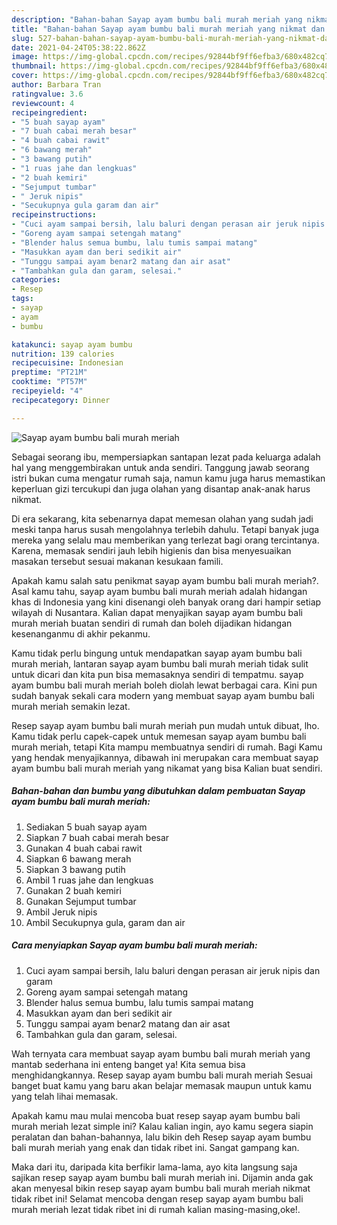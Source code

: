 ```yaml
---
description: "Bahan-bahan Sayap ayam bumbu bali murah meriah yang nikmat dan Mudah Dibuat"
title: "Bahan-bahan Sayap ayam bumbu bali murah meriah yang nikmat dan Mudah Dibuat"
slug: 527-bahan-bahan-sayap-ayam-bumbu-bali-murah-meriah-yang-nikmat-dan-mudah-dibuat
date: 2021-04-24T05:38:22.862Z
image: https://img-global.cpcdn.com/recipes/92844bf9ff6efba3/680x482cq70/sayap-ayam-bumbu-bali-murah-meriah-foto-resep-utama.jpg
thumbnail: https://img-global.cpcdn.com/recipes/92844bf9ff6efba3/680x482cq70/sayap-ayam-bumbu-bali-murah-meriah-foto-resep-utama.jpg
cover: https://img-global.cpcdn.com/recipes/92844bf9ff6efba3/680x482cq70/sayap-ayam-bumbu-bali-murah-meriah-foto-resep-utama.jpg
author: Barbara Tran
ratingvalue: 3.6
reviewcount: 4
recipeingredient:
- "5 buah sayap ayam"
- "7 buah cabai merah besar"
- "4 buah cabai rawit"
- "6 bawang merah"
- "3 bawang putih"
- "1 ruas jahe dan lengkuas"
- "2 buah kemiri"
- "Sejumput tumbar"
- " Jeruk nipis"
- "Secukupnya gula garam dan air"
recipeinstructions:
- "Cuci ayam sampai bersih, lalu baluri dengan perasan air jeruk nipis dan garam"
- "Goreng ayam sampai setengah matang"
- "Blender halus semua bumbu, lalu tumis sampai matang"
- "Masukkan ayam dan beri sedikit air"
- "Tunggu sampai ayam benar2 matang dan air asat"
- "Tambahkan gula dan garam, selesai."
categories:
- Resep
tags:
- sayap
- ayam
- bumbu

katakunci: sayap ayam bumbu 
nutrition: 139 calories
recipecuisine: Indonesian
preptime: "PT21M"
cooktime: "PT57M"
recipeyield: "4"
recipecategory: Dinner

---
```



![Sayap ayam bumbu bali murah meriah](https://img-global.cpcdn.com/recipes/92844bf9ff6efba3/680x482cq70/sayap-ayam-bumbu-bali-murah-meriah-foto-resep-utama.jpg)

Sebagai seorang ibu, mempersiapkan santapan lezat pada keluarga adalah hal yang menggembirakan untuk anda sendiri. Tanggung jawab seorang istri bukan cuma mengatur rumah saja, namun kamu juga harus memastikan keperluan gizi tercukupi dan juga olahan yang disantap anak-anak harus nikmat.

Di era  sekarang, kita sebenarnya dapat memesan olahan yang sudah jadi meski tanpa harus susah mengolahnya terlebih dahulu. Tetapi banyak juga mereka yang selalu mau memberikan yang terlezat bagi orang tercintanya. Karena, memasak sendiri jauh lebih higienis dan bisa menyesuaikan masakan tersebut sesuai makanan kesukaan famili. 



Apakah kamu salah satu penikmat sayap ayam bumbu bali murah meriah?. Asal kamu tahu, sayap ayam bumbu bali murah meriah adalah hidangan khas di Indonesia yang kini disenangi oleh banyak orang dari hampir setiap wilayah di Nusantara. Kalian dapat menyajikan sayap ayam bumbu bali murah meriah buatan sendiri di rumah dan boleh dijadikan hidangan kesenanganmu di akhir pekanmu.

Kamu tidak perlu bingung untuk mendapatkan sayap ayam bumbu bali murah meriah, lantaran sayap ayam bumbu bali murah meriah tidak sulit untuk dicari dan kita pun bisa memasaknya sendiri di tempatmu. sayap ayam bumbu bali murah meriah boleh diolah lewat berbagai cara. Kini pun sudah banyak sekali cara modern yang membuat sayap ayam bumbu bali murah meriah semakin lezat.

Resep sayap ayam bumbu bali murah meriah pun mudah untuk dibuat, lho. Kamu tidak perlu capek-capek untuk memesan sayap ayam bumbu bali murah meriah, tetapi Kita mampu membuatnya sendiri di rumah. Bagi Kamu yang hendak menyajikannya, dibawah ini merupakan cara membuat sayap ayam bumbu bali murah meriah yang nikamat yang bisa Kalian buat sendiri.

<!--inarticleads1-->

##### Bahan-bahan dan bumbu yang dibutuhkan dalam pembuatan Sayap ayam bumbu bali murah meriah:

1. Sediakan 5 buah sayap ayam
1. Siapkan 7 buah cabai merah besar
1. Gunakan 4 buah cabai rawit
1. Siapkan 6 bawang merah
1. Siapkan 3 bawang putih
1. Ambil 1 ruas jahe dan lengkuas
1. Gunakan 2 buah kemiri
1. Gunakan Sejumput tumbar
1. Ambil  Jeruk nipis
1. Ambil Secukupnya gula, garam dan air




<!--inarticleads2-->

##### Cara menyiapkan Sayap ayam bumbu bali murah meriah:

1. Cuci ayam sampai bersih, lalu baluri dengan perasan air jeruk nipis dan garam
1. Goreng ayam sampai setengah matang
1. Blender halus semua bumbu, lalu tumis sampai matang
1. Masukkan ayam dan beri sedikit air
1. Tunggu sampai ayam benar2 matang dan air asat
1. Tambahkan gula dan garam, selesai.




Wah ternyata cara membuat sayap ayam bumbu bali murah meriah yang mantab sederhana ini enteng banget ya! Kita semua bisa menghidangkannya. Resep sayap ayam bumbu bali murah meriah Sesuai banget buat kamu yang baru akan belajar memasak maupun untuk kamu yang telah lihai memasak.

Apakah kamu mau mulai mencoba buat resep sayap ayam bumbu bali murah meriah lezat simple ini? Kalau kalian ingin, ayo kamu segera siapin peralatan dan bahan-bahannya, lalu bikin deh Resep sayap ayam bumbu bali murah meriah yang enak dan tidak ribet ini. Sangat gampang kan. 

Maka dari itu, daripada kita berfikir lama-lama, ayo kita langsung saja sajikan resep sayap ayam bumbu bali murah meriah ini. Dijamin anda gak akan menyesal bikin resep sayap ayam bumbu bali murah meriah nikmat tidak ribet ini! Selamat mencoba dengan resep sayap ayam bumbu bali murah meriah lezat tidak ribet ini di rumah kalian masing-masing,oke!.


